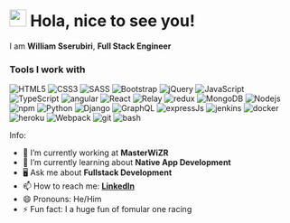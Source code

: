 <h1>
  <img src="https://emojis.slackmojis.com/emojis/images/1531849430/4246/blob-sunglasses.gif?1531849430" width="30"/> 
  Hola, nice to see you!
</h1>

I am <b>William Sserubiri</b>, <b>Full Stack Engineer</b>
<h3>Tools I work with</h3>

<p>
    <img alt="HTML5" src="https://img.shields.io/badge/-HTML5-E34F26?style=flat-square&logo=html5&logoColor=white" />
    <img alt="CSS3" src="https://img.shields.io/badge/-CSS3-2c9ed4?style=flat-square&logo=css3&logoColor=white" />
    <img alt="SASS" src="https://img.shields.io/badge/-SASS-CC6699?style=flat-square&logo=sass&logoColor=white" />
    <img alt="Bootstrap" src="https://img.shields.io/badge/-Bootstrap-563d7c?style=flat-square&logo=bootstrap&logoColor=white" />
    <img alt="jQuery" src="https://img.shields.io/badge/-jQuery-1b72b5?style=flat-square&logo=jQuery&logoColor=white" />
    <img alt="JavaScript" src="https://img.shields.io/badge/-JavaScript / ES6-e0a719?style=flat-square&logo=JavaScript&logoColor=white" />
    <img alt="TypeScript" src="https://img.shields.io/badge/-TypeScript-007ACC?style=flat-square&logo=typescript&logoColor=white" />
    <img alt="angular" src="https://img.shields.io/badge/-Angular / Angular Material-E34F26?style=flat-square&logo=angular&logoColor=white" />  
    <img alt="React" src="https://img.shields.io/badge/-React-45b8d8?style=flat-square&logo=react&logoColor=white" />
    <img alt="Relay" src="https://img.shields.io/badge/-React-E34F26?style=flat-square&logo=relay&logoColor=white" />
    <img alt="redux" src="https://img.shields.io/badge/-Redux-764ABC?style=flat-square&logo=redux&logoColor=white" />
    <img alt="MongoDB" src="https://img.shields.io/badge/-MongoDB-13aa52?style=flat-square&logo=mongodb&logoColor=white" />
    <img alt="Nodejs" src="https://img.shields.io/badge/-NodeJS-43853d?style=flat-square&logo=Node.js&logoColor=white" />
    <img alt="npm" src="https://img.shields.io/badge/-NPM-CB3837?style=flat-square&logo=npm&logoColor=white" />
    <img alt="Python" src="https://img.shields.io/badge/-Python-e0a719?style=flat-square&logo=python&logoColor=white" />
    <img alt="Django" src="https://img.shields.io/badge/-Django-43853d?style=flat-square&logo=django&logoColor=white" />
    <img alt="GraphQL" src="https://img.shields.io/badge/-GraphQL-CC6699?style=flat-square&logo=graphql&logoColor=white" />
    <img alt="expressJs" src="https://img.shields.io/badge/-Express-1b72b5?style=flat-square&logo=express.js&logoColor=white" />
    <img alt="jenkins" src="https://img.shields.io/badge/-Jenkins-CB3837?style=flat-square&logo=jenkins&logoColor=white" />
    <img alt="docker" src="https://img.shields.io/badge/-Docker-2c9ed4?style=flat-square&logo=docker&logoColor=white" />
    <img alt="heroku" src="https://img.shields.io/badge/-Heroku-563d7c?style=flat-square&logo=heroku&logoColor=white" />
    <img alt="Webpack" src="https://img.shields.io/badge/-Webpack-8DD6F9?style=flat-square&logo=webpack&logoColor=white" /> 
    <img alt="git" src="https://img.shields.io/badge/-Git-F05032?style=flat-square&logo=git&logoColor=white" />
    <img alt="bash" src="https://img.shields.io/badge/-Bash-black?style=flat-square&logo=linux&logoColor=white" />
</p>
Info:

- 🔭 I’m currently working at <b>MasterWiZR</b>
- 🌱 I’m currently learning about <b>Native App Development</b>
- 🖥 Ask me about <b>Fullstack Development</b>
- 📫 How to reach me: <b>[LinkedIn](https://www.linkedin.com/in/william-sserubiri-41ab2611)</b>
- 😄 Pronouns: He/Him
- ⚡ Fun fact: I a huge fun of fomular one racing
